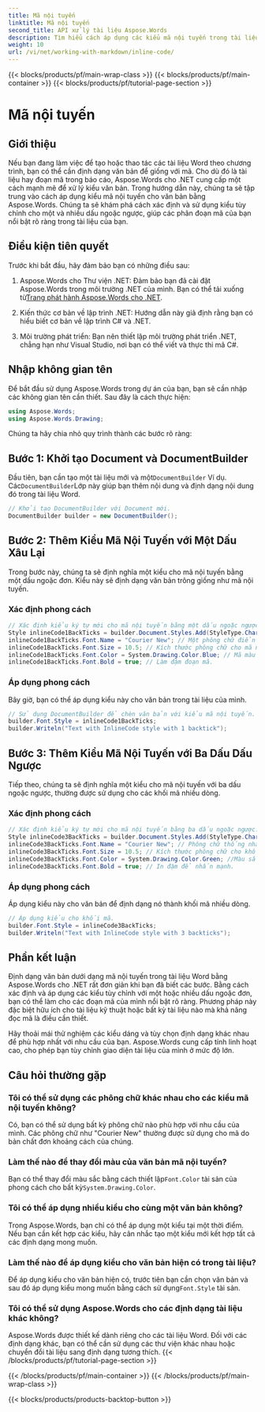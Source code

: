 ```yaml
---
title: Mã nội tuyến
linktitle: Mã nội tuyến
second_title: API xử lý tài liệu Aspose.Words
description: Tìm hiểu cách áp dụng các kiểu mã nội tuyến trong tài liệu Word bằng Aspose.Words cho .NET. Hướng dẫn này bao gồm các dấu ngoặc đơn và nhiều dấu ngoặc kép để định dạng mã.
weight: 10
url: /vi/net/working-with-markdown/inline-code/
---
```


{{< blocks/products/pf/main-wrap-class >}}
{{< blocks/products/pf/main-container >}}
{{< blocks/products/pf/tutorial-page-section >}}

# Mã nội tuyến

## Giới thiệu

Nếu bạn đang làm việc để tạo hoặc thao tác các tài liệu Word theo chương trình, bạn có thể cần định dạng văn bản để giống với mã. Cho dù đó là tài liệu hay đoạn mã trong báo cáo, Aspose.Words cho .NET cung cấp một cách mạnh mẽ để xử lý kiểu văn bản. Trong hướng dẫn này, chúng ta sẽ tập trung vào cách áp dụng kiểu mã nội tuyến cho văn bản bằng Aspose.Words. Chúng ta sẽ khám phá cách xác định và sử dụng kiểu tùy chỉnh cho một và nhiều dấu ngoặc ngược, giúp các phân đoạn mã của bạn nổi bật rõ ràng trong tài liệu của bạn.

## Điều kiện tiên quyết

Trước khi bắt đầu, hãy đảm bảo bạn có những điều sau:

1.  Aspose.Words cho Thư viện .NET: Đảm bảo bạn đã cài đặt Aspose.Words trong môi trường .NET của mình. Bạn có thể tải xuống từ[Trang phát hành Aspose.Words cho .NET](https://releases.aspose.com/words/net/).

2. Kiến thức cơ bản về lập trình .NET: Hướng dẫn này giả định rằng bạn có hiểu biết cơ bản về lập trình C# và .NET.

3. Môi trường phát triển: Bạn nên thiết lập môi trường phát triển .NET, chẳng hạn như Visual Studio, nơi bạn có thể viết và thực thi mã C#.

## Nhập không gian tên

Để bắt đầu sử dụng Aspose.Words trong dự án của bạn, bạn sẽ cần nhập các không gian tên cần thiết. Sau đây là cách thực hiện:

```csharp
using Aspose.Words;
using Aspose.Words.Drawing;
```

Chúng ta hãy chia nhỏ quy trình thành các bước rõ ràng:

## Bước 1: Khởi tạo Document và DocumentBuilder

 Đầu tiên, bạn cần tạo một tài liệu mới và một`DocumentBuilder` Ví dụ. Các`DocumentBuilder`Lớp này giúp bạn thêm nội dung và định dạng nội dung đó trong tài liệu Word.

```csharp
// Khởi tạo DocumentBuilder với Document mới.
DocumentBuilder builder = new DocumentBuilder();
```

## Bước 2: Thêm Kiểu Mã Nội Tuyến với Một Dấu Xâu Lại

Trong bước này, chúng ta sẽ định nghĩa một kiểu cho mã nội tuyến bằng một dấu ngoặc đơn. Kiểu này sẽ định dạng văn bản trông giống như mã nội tuyến.

### Xác định phong cách

```csharp
// Xác định kiểu ký tự mới cho mã nội tuyến bằng một dấu ngoặc ngược.
Style inlineCode1BackTicks = builder.Document.Styles.Add(StyleType.Character, "InlineCode");
inlineCode1BackTicks.Font.Name = "Courier New"; // Một phông chữ điển hình cho mã.
inlineCode1BackTicks.Font.Size = 10.5; // Kích thước phông chữ cho mã nội tuyến.
inlineCode1BackTicks.Font.Color = System.Drawing.Color.Blue; // Mã màu văn bản.
inlineCode1BackTicks.Font.Bold = true; // Làm đậm đoạn mã.
```

### Áp dụng phong cách

Bây giờ, bạn có thể áp dụng kiểu này cho văn bản trong tài liệu của mình.

```csharp
// Sử dụng DocumentBuilder để chèn văn bản với kiểu mã nội tuyến.
builder.Font.Style = inlineCode1BackTicks;
builder.Writeln("Text with InlineCode style with 1 backtick");
```

## Bước 3: Thêm Kiểu Mã Nội Tuyến với Ba Dấu Dấu Ngược

Tiếp theo, chúng ta sẽ định nghĩa một kiểu cho mã nội tuyến với ba dấu ngoặc ngược, thường được sử dụng cho các khối mã nhiều dòng.

### Xác định phong cách

```csharp
// Xác định kiểu ký tự mới cho mã nội tuyến bằng ba dấu ngoặc ngược.
Style inlineCode3BackTicks = builder.Document.Styles.Add(StyleType.Character, "InlineCode.3");
inlineCode3BackTicks.Font.Name = "Courier New"; // Phông chữ thống nhất cho mã.
inlineCode3BackTicks.Font.Size = 10.5; // Kích thước phông chữ cho khối mã.
inlineCode3BackTicks.Font.Color = System.Drawing.Color.Green; //Màu sắc khác nhau để dễ nhìn.
inlineCode3BackTicks.Font.Bold = true; // In đậm để nhấn mạnh.
```

### Áp dụng phong cách

Áp dụng kiểu này cho văn bản để định dạng nó thành khối mã nhiều dòng.

```csharp
// Áp dụng kiểu cho khối mã.
builder.Font.Style = inlineCode3BackTicks;
builder.Writeln("Text with InlineCode style with 3 backticks");
```

## Phần kết luận

Định dạng văn bản dưới dạng mã nội tuyến trong tài liệu Word bằng Aspose.Words cho .NET rất đơn giản khi bạn đã biết các bước. Bằng cách xác định và áp dụng các kiểu tùy chỉnh với một hoặc nhiều dấu ngoặc đơn, bạn có thể làm cho các đoạn mã của mình nổi bật rõ ràng. Phương pháp này đặc biệt hữu ích cho tài liệu kỹ thuật hoặc bất kỳ tài liệu nào mà khả năng đọc mã là điều cần thiết.

Hãy thoải mái thử nghiệm các kiểu dáng và tùy chọn định dạng khác nhau để phù hợp nhất với nhu cầu của bạn. Aspose.Words cung cấp tính linh hoạt cao, cho phép bạn tùy chỉnh giao diện tài liệu của mình ở mức độ lớn.

## Câu hỏi thường gặp

### Tôi có thể sử dụng các phông chữ khác nhau cho các kiểu mã nội tuyến không?
Có, bạn có thể sử dụng bất kỳ phông chữ nào phù hợp với nhu cầu của mình. Các phông chữ như "Courier New" thường được sử dụng cho mã do bản chất đơn khoảng cách của chúng.

### Làm thế nào để thay đổi màu của văn bản mã nội tuyến?
 Bạn có thể thay đổi màu sắc bằng cách thiết lập`Font.Color` tài sản của phong cách cho bất kỳ`System.Drawing.Color`.

### Tôi có thể áp dụng nhiều kiểu cho cùng một văn bản không?
Trong Aspose.Words, bạn chỉ có thể áp dụng một kiểu tại một thời điểm. Nếu bạn cần kết hợp các kiểu, hãy cân nhắc tạo một kiểu mới kết hợp tất cả các định dạng mong muốn.

### Làm thế nào để áp dụng kiểu cho văn bản hiện có trong tài liệu?
 Để áp dụng kiểu cho văn bản hiện có, trước tiên bạn cần chọn văn bản và sau đó áp dụng kiểu mong muốn bằng cách sử dụng`Font.Style` tài sản.

### Tôi có thể sử dụng Aspose.Words cho các định dạng tài liệu khác không?
Aspose.Words được thiết kế dành riêng cho các tài liệu Word. Đối với các định dạng khác, bạn có thể cần sử dụng các thư viện khác nhau hoặc chuyển đổi tài liệu sang định dạng tương thích.
{{< /blocks/products/pf/tutorial-page-section >}}

{{< /blocks/products/pf/main-container >}}
{{< /blocks/products/pf/main-wrap-class >}}

{{< blocks/products/products-backtop-button >}}
